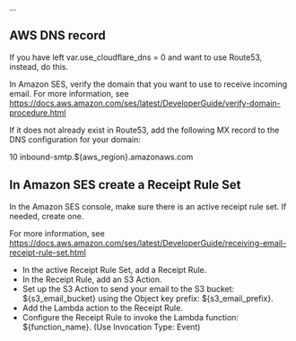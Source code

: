...
## AWS DNS record
If you have left var.use_cloudflare_dns = 0 and want to use Route53, instead, do this.

In Amazon SES, verify the domain that you want to use to receive incoming email.
For more information, see https://docs.aws.amazon.com/ses/latest/DeveloperGuide/verify-domain-procedure.html

If it does not already exist in Route53, add the following MX record to the DNS configuration for your domain:

10 inbound-smtp.${aws_region}.amazonaws.com

## In Amazon SES create a Receipt Rule Set
In the Amazon SES console, make sure there is an active receipt rule set.
If needed, create one.

For more information, see https://docs.aws.amazon.com/ses/latest/DeveloperGuide/receiving-email-receipt-rule-set.html

- In the active Receipt Rule Set, add a Receipt Rule.
- In the Receipt Rule, add an S3 Action.
- Set up the S3 Action to send your email to the S3 bucket: ${s3_email_bucket} using the Object key prefix: ${s3_email_prefix}.
- Add the Lambda action to the Receipt Rule.
- Configure the Receipt Rule to invoke the Lambda function: ${function_name}.
(Use Invocation Type: Event)